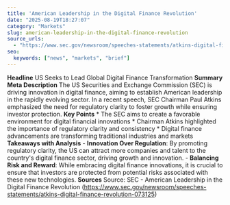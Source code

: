 ```yaml
---
title: 'American Leadership in the Digital Finance Revolution'
date: "2025-08-19T18:27:07"
category: "Markets"
slug: american-leadership-in-the-digital-finance-revolution
source_urls:
  - "https://www.sec.gov/newsroom/speeches-statements/atkins-digital-finance-revolution-073125"
seo:
  keywords: ["news", "markets", "brief"]
---
```

**Headline** US Seeks to Lead Global Digital Finance Transformation  **Summary Meta Description** The US Securities and Exchange Commission (SEC) is driving innovation in digital finance, aiming to establish American leadership in the rapidly evolving sector. In a recent speech, SEC Chairman Paul Atkins emphasized the need for regulatory clarity to foster growth while ensuring investor protection.  **Key Points**  * The SEC aims to create a favorable environment for digital financial innovations * Chairman Atkins highlighted the importance of regulatory clarity and consistency * Digital finance advancements are transforming traditional industries and markets  **Takeaways with Analysis** - **Innovation Over Regulation**: By promoting regulatory clarity, the US can attract more companies and talent to the country's digital finance sector, driving growth and innovation. - **Balancing Risk and Reward**: While embracing digital finance innovations, it is crucial to ensure that investors are protected from potential risks associated with these new technologies.  **Sources** Source: SEC - American Leadership in the Digital Finance Revolution (https://www.sec.gov/newsroom/speeches-statements/atkins-digital-finance-revolution-073125) 
